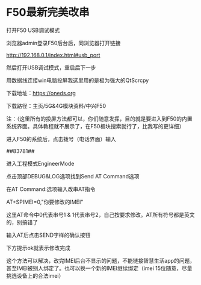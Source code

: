 # F50最新完美改串



打开F50 USB调试模式

浏览器admin登录F50后台后，同浏览器打开链接

http://192.168.0.1/index.html#usb_port

然后打开USB调试模式，重启后下一步





用数据线连接win电脑投屏我这里用的是极为强大的QtScrcpy

下载地址：https://oneds.org

下载路径：主页/5G&4G模块资料/中兴F50

注：（这里所有的投屏方法都可以，你们随意发挥，目的就是要进入到F50的内置系统界面。具体教程就不展示了，在F50板块搜索就行了，比我写的更详细）





进入F50的系统后，点击拨号（电话界面）输入

*#*#83781#*#*

进入工程模式EngineerMode

点击顶部DEBUG&LOG选项找到Send AT Command选项

在AT Command:选项输入改串AT指令

AT+SPIMEI=0,"你要修改的IMEI"

这里AT命令中0代表串号1 & 1代表串号2，自己按要求修改。AT所有符号都是英文的，别搞错了

输入AT后点击SEND字样的确认按钮

下方提示ok就表示修改完成

这个方法可以解决，改完IMEI后台不显示的问题，不能链接智慧生活app的问题，甚至IMEI被别人绑定了。也可以换一个新的IMEI继续绑定（imei 15位随意，尽量挑选设备上的合法imei）



